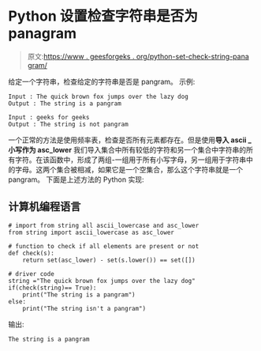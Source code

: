 # Python 设置检查字符串是否为 panagram

> 原文:[https://www . geesforgeks . org/python-set-check-string-pana gram/](https://www.geeksforgeeks.org/python-set-check-string-panagram/)

给定一个字符串，检查给定的字符串是否是 pangram。
示例:

```
Input : The quick brown fox jumps over the lazy dog
Output : The string is a pangram

Input : geeks for geeks
Output : The string is not pangram
```

一个正常的方法是使用频率表，检查是否所有元素都存在。但是使用**导入 ascii _ 小写作为 asc_lower** 我们导入集合中所有较低的字符和另一个集合中字符串的所有字符。在该函数中，形成了两组-一组用于所有小写字母，另一组用于字符串中的字母。这两个集合被相减，如果它是一个空集合，那么这个字符串就是一个 pangram。
下面是上述方法的 Python 实现:

## 计算机编程语言

```
# import from string all ascii_lowercase and asc_lower
from string import ascii_lowercase as asc_lower

# function to check if all elements are present or not
def check(s):
    return set(asc_lower) - set(s.lower()) == set([])

# driver code
string ="The quick brown fox jumps over the lazy dog"
if(check(string)== True):
    print("The string is a pangram")
else:
    print("The string isn't a pangram")
```

输出:

```
The string is a pangram
```